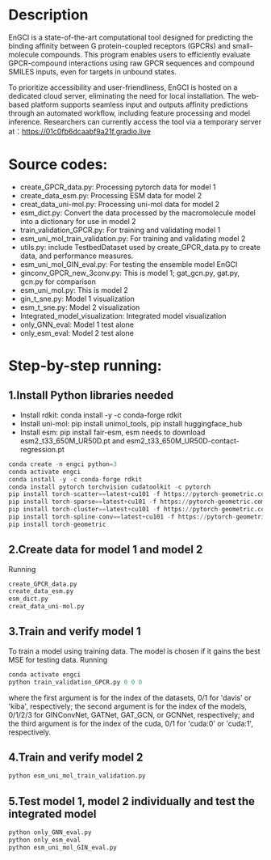 # Description
EnGCI is a state-of-the-art computational tool designed for predicting the binding affinity between G protein-coupled receptors (GPCRs) and small-molecule compounds. This program enables users to efficiently evaluate GPCR-compound interactions using raw GPCR sequences and compound SMILES inputs, even for targets in unbound states.

To prioritize accessibility and user-friendliness, EnGCI is hosted on a dedicated cloud server, eliminating the need for local installation. The web-based platform supports seamless input and outputs affinity predictions through an automated workflow, including feature processing and model inference. Researchers can currently access the tool via a temporary server at：https://01c0fb6dcaabf9a21f.gradio.live

# Source codes:
- create_GPCR_data.py: Processing pytorch data for model 1
- create_data_esm.py: Processing ESM data for model 2
- creat_data_uni-mol.py: Processing uni-mol data for model 2
- esm_dict.py: Convert the data processed by the macromolecule model into a dictionary for use in model 2
- train_validation_GPCR.py: For training and validating model 1
- esm_uni_mol_train_validation.py: For training and validating model 2
- utils.py: include TestbedDataset used by create_GPCR_data.py to create data, and performance measures.
- esm_uni_mol_GIN_eval.py: For testing the ensemble model EnGCI
- ginconv_GPCR_new_3conv.py: This is model 1; gat_gcn.py, gat.py, gcn.py for comparison
- esm_uni_mol.py: This is model 2
- gin_t_sne.py: Model 1 visualization
- esm_t_sne.py: Model 2 visualization
- Integrated_model_visualization: Integrated model visualization
- only_GNN_eval: Model 1 test alone
- only_esm_eval: Model 2 test alone

# Step-by-step running:
##  1.Install Python libraries needed
- Install rdkit: conda install -y -c conda-forge rdkit
- Install uni-mol: pip install unimol_tools, pip install huggingface_hub
- Install esm: pip install fair-esm, esm needs to download esm2_t33_650M_UR50D.pt and esm2_t33_650M_UR50D-contact-regression.pt
```python
conda create -n engci python=3
conda activate engci
conda install -y -c conda-forge rdkit
conda install pytorch torchvision cudatoolkit -c pytorch
pip install torch-scatter==latest+cu101 -f https://pytorch-geometric.com/whl/torch-1.4.0.html
pip install torch-sparse==latest+cu101 -f https://pytorch-geometric.com/whl/torch-1.4.0.html
pip install torch-cluster==latest+cu101 -f https://pytorch-geometric.com/whl/torch-1.4.0.html
pip install torch-spline-conv==latest+cu101 -f https://pytorch-geometric.com/whl/torch-1.4.0.html
pip install torch-geometric
```
## 2.Create data for model 1 and model 2
Running
```python
create_GPCR_data.py
create_data_esm.py
esm_dict.py
creat_data_uni-mol.py
```
## 3.Train and verify model 1
To train a model using training data. The model is chosen if it gains the best MSE for testing data.
Running
```python
conda activate engci
python train_validation_GPCR.py 0 0 0
```
where the first argument is for the index of the datasets, 0/1 for 'davis' or 'kiba', respectively; the second argument is for the index of the models, 0/1/2/3 for GINConvNet, GATNet, GAT_GCN, or GCNNet, respectively; and the third argument is for the index of the cuda, 0/1 for 'cuda:0' or 'cuda:1', respectively.

## 4.Train and verify model 2
```python
python esm_uni_mol_train_validation.py
```
## 5.Test model 1, model 2 individually and test the integrated model
```python
python only_GNN_eval.py
python only_esm_eval
python esm_uni_mol_GIN_eval.py
```
